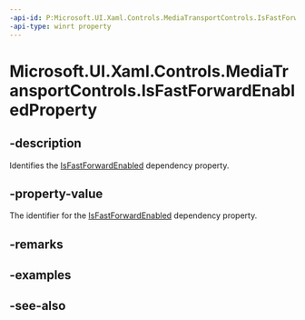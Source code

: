 ```yaml
---
-api-id: P:Microsoft.UI.Xaml.Controls.MediaTransportControls.IsFastForwardEnabledProperty
-api-type: winrt property
---
```


<!-- Property syntax
public Windows.UI.Xaml.DependencyProperty IsFastForwardEnabledProperty { get; }
-->

# Microsoft.UI.Xaml.Controls.MediaTransportControls.IsFastForwardEnabledProperty

## -description
Identifies the [IsFastForwardEnabled](mediatransportcontrols_isfastforwardenabled.md) dependency property.

## -property-value
The identifier for the [IsFastForwardEnabled](mediatransportcontrols_isfastforwardenabled.md) dependency property.

## -remarks

## -examples

## -see-also
